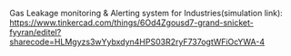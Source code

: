 Gas Leakage monitoring &amp; Alerting system for Industries(simulation link): https://www.tinkercad.com/things/6Od4Zgousd7-grand-snicket-fyyran/editel?sharecode=HLMgyzs3wYybxdyn4HPS03R2ryF737ogtWFiOcYWA-4
